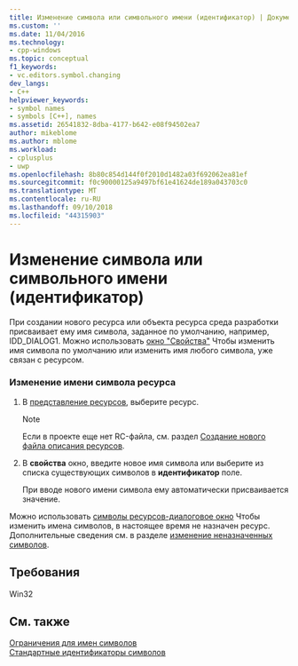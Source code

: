 ```yaml
---
title: Изменение символа или символьного имени (идентификатор) | Документация Майкрософт
ms.custom: ''
ms.date: 11/04/2016
ms.technology:
- cpp-windows
ms.topic: conceptual
f1_keywords:
- vc.editors.symbol.changing
dev_langs:
- C++
helpviewer_keywords:
- symbol names
- symbols [C++], names
ms.assetid: 26541832-8dba-4177-b642-e08f94502ea7
author: mikeblome
ms.author: mblome
ms.workload:
- cplusplus
- uwp
ms.openlocfilehash: 8b80c854d144f0f2010d1482a03f692062ea81ef
ms.sourcegitcommit: f0c90000125a9497bf61e41624de189a043703c0
ms.translationtype: MT
ms.contentlocale: ru-RU
ms.lasthandoff: 09/10/2018
ms.locfileid: "44315903"
---
```

# <a name="changing-a-symbol-or-symbol-name-id"></a>Изменение символа или символьного имени (идентификатор)

При создании нового ресурса или объекта ресурса среда разработки присваивает ему имя символа, заданное по умолчанию, например, IDD_DIALOG1. Можно использовать [окно "Свойства"](/visualstudio/ide/reference/properties-window) Чтобы изменить имя символа по умолчанию или изменить имя любого символа, уже связан с ресурсом.

### <a name="to-change-a-resources-symbol-name"></a>Изменение имени символа ресурса

1. В [представление ресурсов](../windows/resource-view-window.md), выберите ресурс.

   > [!NOTE]
   > Если в проекте еще нет RC-файла, см. раздел [Создание нового файла описания ресурсов](../windows/how-to-create-a-resource-script-file.md).

2. В **свойства** окно, введите новое имя символа или выберите из списка существующих символов в **идентификатор** поле.

   При вводе нового имени символа ему автоматически присваивается значение.

Можно использовать [символы ресурсов-диалоговое окно](../windows/resource-symbols-dialog-box.md) Чтобы изменить имена символов, в настоящее время не назначен ресурс. Дополнительные сведения см. в разделе [изменение неназначенных символов](../windows/changing-unassigned-symbols.md).

## <a name="requirements"></a>Требования

Win32

## <a name="see-also"></a>См. также

[Ограничения для имен символов](../windows/symbol-name-restrictions.md)  
[Стандартные идентификаторы символов](../windows/predefined-symbol-ids.md)